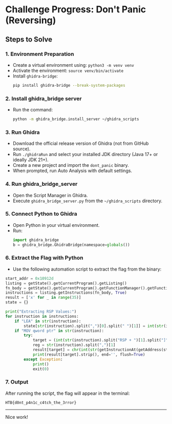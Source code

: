 
# Challenge Progress: Don't Panic (Reversing)

## Steps to Solve

### 1. Environment Preparation
- Create a virtual environment using: `python3 -m venv venv`
- Activate the environment: `source venv/bin/activate`
- Install `ghidra-bridge`:
  ```bash
  pip install ghidra-bridge --break-system-packages
  ```

### 2. Install ghidra_bridge server
- Run the command:
  ```bash
  python -m ghidra_bridge.install_server ~/ghidra_scripts
  ```

### 3. Run Ghidra
- Download the official release version of Ghidra (not from GitHub source).
- Run `./ghidraRun` and select your installed JDK directory (Java 17+ or ideally JDK 21+).
- Create a new project and import the `dont_panic` binary.
- When prompted, run Auto Analysis with default settings.

### 4. Run ghidra_bridge_server
- Open the Script Manager in Ghidra.
- Execute `ghidra_bridge_server.py` from the `~/ghidra_scripts` directory.

### 5. Connect Python to Ghidra
- Open Python in your virtual environment.
- Run:
  ```python
  import ghidra_bridge
  b = ghidra_bridge.GhidraBridge(namespace=globals())
  ```

### 6. Extract the Flag with Python
- Use the following automation script to extract the flag from the binary:

```python
start_addr = 0x10912d
listing = getState().getCurrentProgram().getListing()
fn_body = getState().getCurrentProgram().getFunctionManager().getFunctionContaining(getAddress(start_addr)).getBody()
instructions = listing.getInstructions(fn_body, True)
result = ['x' for _ in range(35)]
state = {}

print("Extracting RSP Values:")
for instruction in instructions:
    if "LEA" in str(instruction):
        state[str(instruction).split(",")[0].split(" ")[1]] = int(str(instruction).split("[")[1][:-1], 16)
    if "MOV qword ptr" in str(instruction):
        try:
            target = (int(str(instruction).split("RSP + ")[1].split("]")[0], 16) - 16) // 8
            reg = str(instruction).split(",")[1]
            result[target] = chr(int(str(getInstructionAt(getAddress(state[reg] + 1))).split(",")[1],16))
            print(result[target].strip(), end='', flush=True)
        except Exception:
            print()
            exit(0)
```

### 7. Output
After running the script, the flag will appear in the terminal:

```
HTB{d0nt_p4n1c_c4tch_the_3rror}
```

---

Nice work!